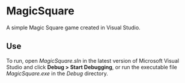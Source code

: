 # MagicSquare
A simple Magic Square game created in Visual Studio.

## Use
To run, open *MagicSquare.sln* in the latest version of Microsoft Visual Studio and click **Debug > Start Debugging**, or run the executable file *MagicSquare.exe* in the *Debug* directory.
